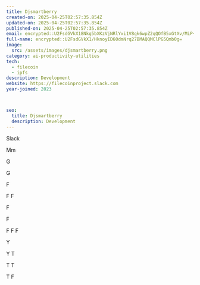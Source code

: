 ```yaml
---
title: Djsmartberry
created-on: 2025-04-25T02:57:35.854Z
updated-on: 2025-04-25T02:57:35.854Z
published-on: 2025-04-25T02:57:35.854Z
email: encrypted::U2FsdGVkX18Nkg5bXKzVjNRlYxi1V8gk6wpZ2qQOfB5xGtXv/MiP+noKEB0NE1MN
full-name: encrypted::U2FsdGVkX1/HknoyID60dmNrq27BMAQQMClPG5Qmb0g=
image:
  src: /assets/images/djsmartberry.png
category: ai-productivity-utilities
tech:
  - filecoin
  - ipfs
description: Development
website: https://filecoinproject.slack.com
year-joined: 2023



seo:
  title: Djsmartberry
  description: Development
---
```


Slack 















Mm













































G







G




































F

F
F

F

F


















F
F
F







































Y









Y
T








T
T

















T
F
